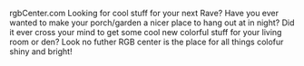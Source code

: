 rgbCenter.com
Looking for cool stuff for your next Rave?
Have you ever wanted to make your porch/garden a nicer place to hang out at in night?
Did it ever cross your mind to get some cool new colorful stuff for your living room or den?
Look no futher RGB center is the place for all things colofur shiny and bright!
